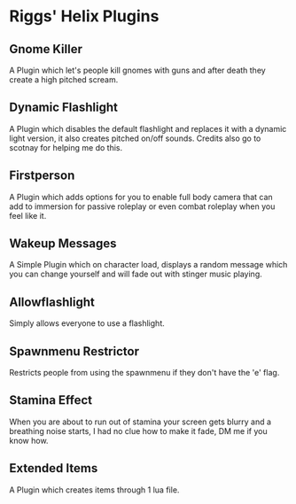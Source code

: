 # Riggs' Helix Plugins
## Gnome Killer
A Plugin which let's people kill gnomes with guns and after death they create a high pitched scream.

## Dynamic Flashlight
A Plugin which disables the default flashlight and replaces it with a dynamic light version, it also creates pitched on/off sounds. Credits also go to scotnay for helping me do this.

## Firstperson
A Plugin which adds options for you to enable full body camera that can add to immersion for passive roleplay or even combat roleplay when you feel like it.

## Wakeup Messages
A Simple Plugin which on character load, displays a random message which you can change yourself and will fade out with stinger music playing.

## Allowflashlight
Simply allows everyone to use a flashlight.

## Spawnmenu Restrictor
Restricts people from using the spawnmenu if they don't have the 'e' flag.

## Stamina Effect
When you are about to run out of stamina your screen gets blurry and a breathing noise starts, I had no clue how to make it fade, DM me if you know how.

## Extended Items
A Plugin which creates items through 1 lua file.
